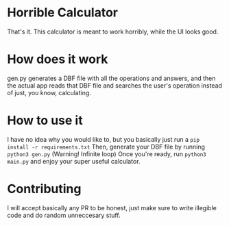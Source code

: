 # Horrible Calculator
That's it. This calculator is meant to work horribly, while the UI looks good.

# How does it work
gen.py generates a DBF file with all the operations and answers, and then the actual app reads that DBF file and searches the user's operation instead of just, you know, calculating.

# How to use it
I have no idea why you would like to, but you basically just run a ```pip install -r requirements.txt```
Then, generate your DBF file by running ```python3 gen.py``` (Warning! Infinite loop)
Once you're ready, run ```python3 main.py``` and enjoy your super useful calculator.

# Contributing
I will accept basically any PR to be honest, just make sure to write illegible code and do random unneccesary stuff.
